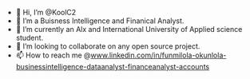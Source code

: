 - 👋 Hi, I’m @KoolC2
- 👀 I’m a Buisness Intelligence and Finanical Analyst.
- 🌱 I’m currently an Alx and International University of Applied science student.
- 💞️ I’m looking to collaborate on any open source project.
- 📫 How to reach me @www.linkedin.com/in/funmilola-okunlola-businessintelligence-dataanalyst-financeanalyst-accounts

<!---
KoolC2/KoolC2 is a ✨ special ✨ repository because its `README.md` (this file) appears on your GitHub profile.
You can click the Preview link to take a look at your changes.
--->
